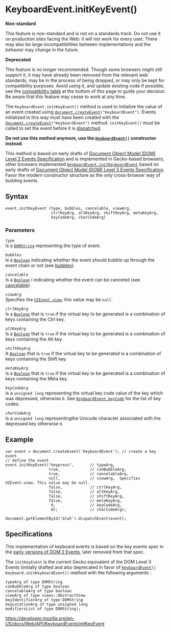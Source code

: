 # KeyboardEvent.initKeyEvent()

**Non-standard**

This feature is non-standard and is not on a standards track. Do not use it on production sites facing the Web: it will not work for every user. There may also be large incompatibilities between implementations and the behavior may change in the future.

**Deprecated**

This feature is no longer recommended. Though some browsers might still support it, it may have already been removed from the relevant web standards, may be in the process of being dropped, or may only be kept for compatibility purposes. Avoid using it, and update existing code if possible; see the [compatibility table](#browser_compatibility) at the bottom of this page to guide your decision. Be aware that this feature may cease to work at any time.

The `KeyboardEvent.initKeyEvent()` method is used to initialize the value of an event created using [`document.createEvent`](../document/createevent)`("KeyboardEvent")`. Events initialized in this way must have been created with the [`document.createEvent`](../document/createevent)`("KeyboardEvent")` method. `initKeyEvent()` must be called to set the event before it is [dispatched](../eventtarget/dispatchevent).

**Do not use this method anymore, use the [`KeyboardEvent()`](keyboardevent) constructor instead.**

This method is based on early drafts of [Document Object Model (DOM) Level 2 Events Specification](https://www.w3.org/TR/DOM-Level-2-Events/events.html) and is implemented in Gecko-based browsers; other browsers implemented [`KeyboardEvent.initKeyboardEvent`](initkeyboardevent) based on early drafts of [Document Object Model (DOM) Level 3 Events Specification](https://www.w3.org/TR/2014/WD-DOM-Level-3-Events-20140925/). Favor the modern constructor structure as the only cross-browser way of building events.

## Syntax

    event.initKeyEvent (type, bubbles, cancelable, viewArg,
                        ctrlKeyArg, altKeyArg, shiftKeyArg, metaKeyArg,
                        keyCodeArg, charCodeArg)

### Parameters

_`type`_  
Is a [`DOMString`](../domstring) representing the type of event.

_`bubbles`_  
Is a [`Boolean`](https://developer.mozilla.org/en-US/docs/Web/JavaScript/Reference/Global_Objects/Boolean) indicating whether the event should bubble up through the event chain or not (see [bubbles](../event/bubbles)).

_`cancelable`_  
Is a [`Boolean`](https://developer.mozilla.org/en-US/docs/Web/JavaScript/Reference/Global_Objects/Boolean) i indicating whether the event can be canceled (see [cancelable](../event/cancelable)).

_`viewArg`_  
Specifies the [`UIEvent.view`](../uievent/view); this value may be `null`.

_`ctrlKeyArg`_  
Is a [`Boolean`](https://developer.mozilla.org/en-US/docs/Web/JavaScript/Reference/Global_Objects/Boolean) that is `true` if the virtual key to be generated is a combination of keys containing the Ctrl key.

_`altKeyArg`_  
Is a [`Boolean`](https://developer.mozilla.org/en-US/docs/Web/JavaScript/Reference/Global_Objects/Boolean) that is `true` if the virtual key to be generated is a combination of keys containing the Alt key.

_`shiftKeyArg`_  
A [`Boolean`](https://developer.mozilla.org/en-US/docs/Web/JavaScript/Reference/Global_Objects/Boolean) that is `true` if the virtual key to be generated is a combination of keys containing the Shift key.

_`metaKeyArg`_  
Is a [`Boolean`](https://developer.mozilla.org/en-US/docs/Web/JavaScript/Reference/Global_Objects/Boolean) that is `true` if the virtual key to be generated is a combination of keys containing the Meta key.

_`keyCodeArg`_  
Is a `unsigned long` representing the virtual key code value of the key which was depressed, otherwise `0`. See [`KeyboardEvent.keyCode`](keycode) for the list of key codes.

_`charCodeArg`_  
Is a `unsigned long` representingthe Unicode character associated with the depressed key otherwise `0`.

## Example

    var event = document.createEvent('KeyboardEvent'); // create a key event
    // define the event
    event.initKeyEvent("keypress",       // typeArg,
                       true,             // canBubbleArg,
                       true,             // cancelableArg,
                       null,             // viewArg,  Specifies UIEvent.view. This value may be null.
                       false,            // ctrlKeyArg,
                       false,            // altKeyArg,
                       false,            // shiftKeyArg,
                       false,            // metaKeyArg,
                        9,               // keyCodeArg,
                        0);              // charCodeArg);

    document.getElementById('blah').dispatchEvent(event);

## Specifications

This implementation of keyboard events is based on the key events spec in the [early versions of DOM 2 Events](https://www.w3.org/TR/1999/WD-DOM-Level-2-19990923/events.html), later removed from that spec.

The `initKeyEvent` is the current Gecko equivalent of the DOM Level 3 Events (initially drafted and also deprecated in favor of [`KeyboardEvent()`](keyboardevent) <span class="page-not-created">`Keyboard.initKeyboardEvent()`</span> method with the following arguments :

    typeArg of type DOMString
    canBubbleArg of type boolean
    cancelableArg of type boolean
    viewArg of type views::AbstractView
    keyIdentifierArg of type DOMString
    keyLocationArg of type unsigned long
    modifiersList of type DOMString);

<a href="https://developer.mozilla.org/en-US/docs/Web/API/KeyboardEvent/initKeyEvent" class="_attribution-link">https://developer.mozilla.org/en-US/docs/Web/API/KeyboardEvent/initKeyEvent</a>
